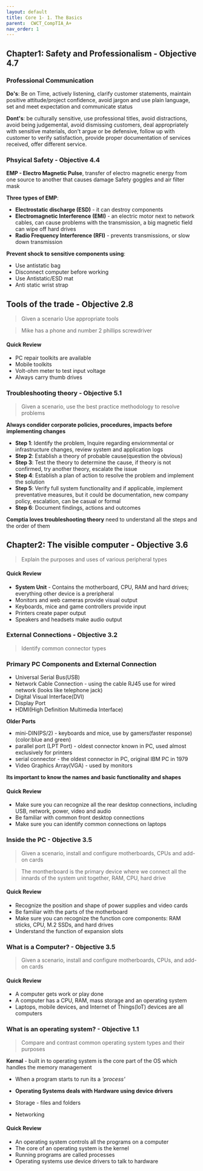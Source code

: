 ```yaml
---
layout: default
title: Core 1- 1. The Basics
parent:  CWCT_CompTIA_A+
nav_order: 1
---
```


## Chapter1: Safety and Professionalism - Objective 4.7

### Professional Communication
**Do's**: Be on Time, actively listening, clarify customer statements, maintain positive attitude/project confidence, avoid jargon and use plain language, set and meet expectation and communicate status

**Dont's**: be culturally sensitive, use professional titles, avoid distractions, avoid being judgemental, avoid dismissing customers, deal appropriately with sensitive materials, don't argue or be defensive, follow up with customer to verify satisfaction, provide proper documentation of services received, offer different service.

### Phsyical Safety - Objective 4.4
**EMP - Electro Magnetic Pulse**, transfer of electro magnetic energy from one source to another that causes damage
Safety goggles and air filter mask

**Three types of EMP**:

* **Electrostatic discharge (ESD)** - it can destroy components
* **Electromagnetic Interference (EMI)** - an electric motor next to network cables, can cause problems with the transmission, a big magnetic field can wipe off hard drives
* **Radio Frequency Interference (RFI)** - prevents transmissions, or slow down transmission

**Prevent shock to sensitive components using**:
* Use antistatic bag
* Disconnect computer before working
* Use Antistatic/ESD mat
* Anti static wrist strap


## Tools of the trade - Objective 2.8
>Given a scenario Use appropriate tools

>Mike has a phone and number 2 phillips screwdriver

#### Quick Review
* PC repair toolkits are available
* Mobile toolkits
* Volt-ohm meter to test input voltage
* Always carry thumb drives


### Troubleshooting theory - Objective 5.1
>Given a scenario, use the best practice methodology to resolve problems

**Always condider corporate policies, procedures, impacts before implementing changes**
* **Step 1**: Identify the problem, Inquire regarding enviornmental or infrastructure changes, review system and application logs
* **Step 2**: Establish a theory of probable cause(question the obvious)
* **Step 3**: Test the theory to determine the cause, if theory is not confirmed, try another theory, escalate the issue
* **Step 4**: Establish a plan of action to resolve the problem and implement the solution
* **Step 5**: Verify full system functionality and if applicable, implement preventative measures, but it could be documentation, new company policy, escalation, can be casual or formal
* **Step 6**: Document findings, actions and outcomes

**Comptia loves troubleshooting theory** need to understand all the steps and the order of them



## Chapter2: The visible computer - Objective 3.6
> Explain the purposes and uses of various peripheral types

#### Quick Review

* **System Unit** - Contains the motherboard, CPU, RAM and hard drives; everything other device is a preripheral
* Monitors and web cameras provide visual output
* Keyboards, mice and game controllers provide input
* Printers create paper output
* Speakers and headsets make audio output

### External Connections - Objective 3.2
>Identify common connector types

### Primary PC Components and External Connection
* Universal Serial Bus(USB)
* Network Cable Connection - using the cable RJ45 use for wired network (looks like telephone jack)
* Digital Visual Interface(DVI)
* Display Port
* HDMI(High Definition Multimedia Interface)

**Older Ports**
* mini-DIN(PS/2) - keyboards and mice, use by gamers(faster response)(color:blue and green)
* parallel port (LPT Port) - oldest connector known in PC, used almost exclusively for printers
* serial connector - the oldest connector in PC, original IBM PC in 1979
* Video Graphics Array(VGA) - used by monitors

**Its important to know the names and basic functionality and shapes**

#### Quick Review
* Make sure you can recognize all the rear desktop connections, including USB, network, power, video and audio
* Be familiar with common front desktop connections
* Make sure you can identify common connections on laptops



### Inside the PC - Objective 3.5
>Given a scenario, install and configure motherboards, CPUs and add-on cards

>The montherboard is the primary device where we connect all the innards of the system unit together, RAM, CPU, hard drive

#### Quick Review
* Recognize the position and shape of power supplies and video cards
* Be familiar with the parts of the motherboard
* Make sure you can recognize the function core components: RAM sticks, CPU, M.2 SSDs, and hard drives
* Understand the function of expansion slots


### What is a Computer? - Objective 3.5
> Given a scenario, install and configure motherboards, CPUs, and add-on cards

#### Quick Review
* A computer gets work or play done
* A computer has a CPU, RAM, mass storage and an operating system
* Laptops, mobile devices, and Internet of Things(IoT) devices are all computers

### What is an operating system? - Objective 1.1
> Compare and contrast common operating system types and their purposes

**Kernal** - built in to operating system is the core part of the OS which handles the memory management

* When a program starts to run its a *'process'*

* **Operating Systems deals with Hardware using device drivers**
* Storage - files and folders
* Networking

#### Quick Review
* An operating system controls all the programs on a computer
* The core of an operating system is the kernel
* Running programs are called processes
* Operating systems use device drivers to talk to hardware
